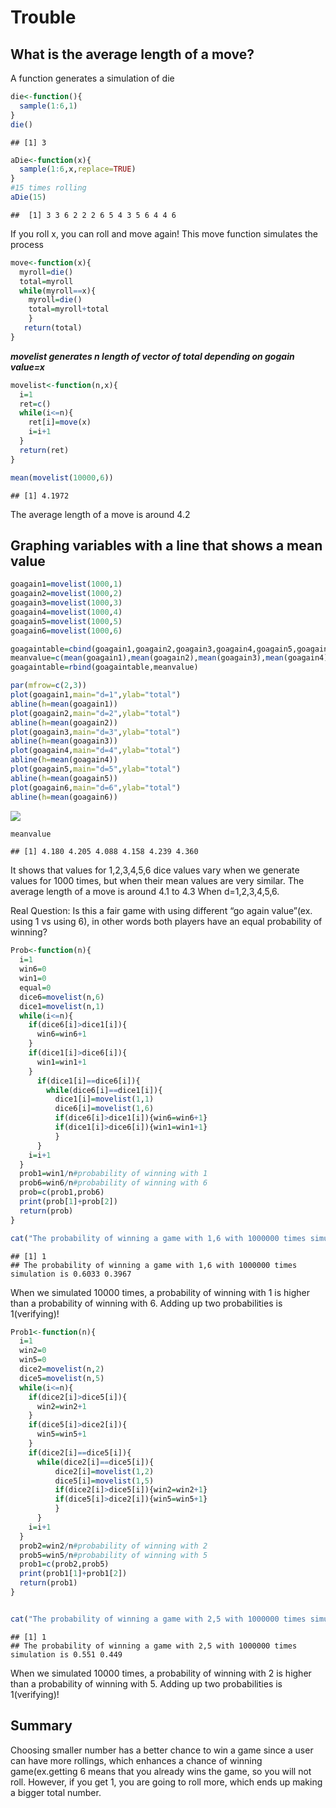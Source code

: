 Trouble
================

## What is the average length of a move?

A function generates a simulation of die

``` r
die<-function(){
  sample(1:6,1)
}
die()
```

    ## [1] 3

``` r
aDie<-function(x){
  sample(1:6,x,replace=TRUE)
}
#15 times rolling 
aDie(15)
```

    ##  [1] 3 3 6 2 2 2 6 5 4 3 5 6 4 4 6

If you roll x, you can roll and move again\! This move function
simulates the process

``` r
move<-function(x){
  myroll=die()
  total=myroll
  while(myroll==x){
    myroll=die()
    total=myroll+total
    }
   return(total)
}
```

***movelist generates n length of vector of total depending on gogain
value=x***

``` r
movelist<-function(n,x){
  i=1
  ret=c()
  while(i<=n){
    ret[i]=move(x)
    i=i+1
  }
  return(ret)
}

mean(movelist(10000,6))
```

    ## [1] 4.1972

The average length of a move is around 4.2

## Graphing variables with a line that shows a mean value

``` r
goagain1=movelist(1000,1)
goagain2=movelist(1000,2)
goagain3=movelist(1000,3)
goagain4=movelist(1000,4)
goagain5=movelist(1000,5)
goagain6=movelist(1000,6)

goagaintable=cbind(goagain1,goagain2,goagain3,goagain4,goagain5,goagain6)
meanvalue=c(mean(goagain1),mean(goagain2),mean(goagain3),mean(goagain4),mean(goagain5),mean(goagain6))
goagaintable=rbind(goagaintable,meanvalue)
```

``` r
par(mfrow=c(2,3))
plot(goagain1,main="d=1",ylab="total")
abline(h=mean(goagain1))
plot(goagain2,main="d=2",ylab="total")
abline(h=mean(goagain2))
plot(goagain3,main="d=3",ylab="total")
abline(h=mean(goagain3))
plot(goagain4,main="d=4",ylab="total")
abline(h=mean(goagain4))
plot(goagain5,main="d=5",ylab="total")
abline(h=mean(goagain5))
plot(goagain6,main="d=6",ylab="total")
abline(h=mean(goagain6))
```

![](Trouble_files/figure-gfm/unnamed-chunk-5-1.png)<!-- -->

``` r
meanvalue
```

    ## [1] 4.180 4.205 4.088 4.158 4.239 4.360

It shows that values for 1,2,3,4,5,6 dice values vary when we generate
values for 1000 times, but when their mean values are very similar. The
average length of a move is around 4.1 to 4.3 When d=1,2,3,4,5,6.


Real Question: Is this a fair game with using different “go again value”(ex. using 1 vs using 6), in other words both players have an
equal probability of winning?

``` r
Prob<-function(n){
  i=1
  win6=0
  win1=0
  equal=0
  dice6=movelist(n,6)
  dice1=movelist(n,1)
  while(i<=n){
    if(dice6[i]>dice1[i]){
      win6=win6+1
    }
    if(dice1[i]>dice6[i]){
      win1=win1+1
    }
      if(dice1[i]==dice6[i]){
        while(dice6[i]==dice1[i]){
          dice1[i]=movelist(1,1)
          dice6[i]=movelist(1,6)
          if(dice6[i]>dice1[i]){win6=win6+1}
          if(dice1[i]>dice6[i]){win1=win1+1}
          }
      }
    i=i+1
  }
  prob1=win1/n#probability of winning with 1
  prob6=win6/n#probability of winning with 6
  prob=c(prob1,prob6)
  print(prob[1]+prob[2])
  return(prob)
}

cat("The probability of winning a game with 1,6 with 1000000 times simulation is",Prob(10000))
```

    ## [1] 1
    ## The probability of winning a game with 1,6 with 1000000 times simulation is 0.6033 0.3967

When we simulated 10000 times, a probability of winning with 1 is higher
than a probability of winning with 6. Adding up two probabilities is
1(verifying)\!

``` r
Prob1<-function(n){
  i=1
  win2=0
  win5=0
  dice2=movelist(n,2)
  dice5=movelist(n,5)
  while(i<=n){
    if(dice2[i]>dice5[i]){
      win2=win2+1
    }
    if(dice5[i]>dice2[i]){
      win5=win5+1
    }
    if(dice2[i]==dice5[i]){
      while(dice2[i]==dice5[i]){
          dice2[i]=movelist(1,2)
          dice5[i]=movelist(1,5)
          if(dice2[i]>dice5[i]){win2=win2+1}
          if(dice5[i]>dice2[i]){win5=win5+1}
          }
      }
    i=i+1
  }
  prob2=win2/n#probability of winning with 2
  prob5=win5/n#probability of winning with 5
  prob1=c(prob2,prob5)
  print(prob1[1]+prob1[2])
  return(prob1)
}


cat("The probability of winning a game with 2,5 with 1000000 times simulation is",Prob1(10000))
```

    ## [1] 1
    ## The probability of winning a game with 2,5 with 1000000 times simulation is 0.551 0.449

When we simulated 10000 times, a probability of winning with 2 is higher
than a probability of winning with 5. Adding up two probabilities is
1(verifying)\!

## Summary

Choosing smaller number has a better chance to win a game since a user
can have more rollings, which enhances a chance of winning
game(ex.getting 6 means that you already wins the game, so you will not
roll. However, if you get 1, you are going to roll more, which ends up
making a bigger total number.
